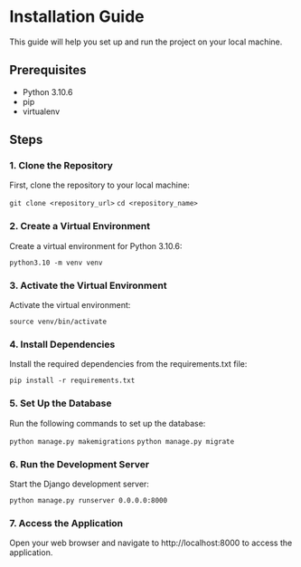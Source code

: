 # Installation Guide

This guide will help you set up and run the project on your local machine.

## Prerequisites

- Python 3.10.6
- pip
- virtualenv

## Steps

### 1. Clone the Repository

First, clone the repository to your local machine:

```git clone <repository_url>```
```cd <repository_name>```


### 2. Create a Virtual Environment
Create a virtual environment for Python 3.10.6:


```python3.10 -m venv venv```
### 3. Activate the Virtual Environment
Activate the virtual environment:

```source venv/bin/activate```

### 4. Install Dependencies
Install the required dependencies from the requirements.txt file:

```pip install -r requirements.txt```

### 5. Set Up the Database
Run the following commands to set up the database:

```python manage.py makemigrations```
```python manage.py migrate```

### 6. Run the Development Server
Start the Django development server:

```python manage.py runserver 0.0.0.0:8000```

### 7. Access the Application
Open your web browser and navigate to http://localhost:8000 to access the application.